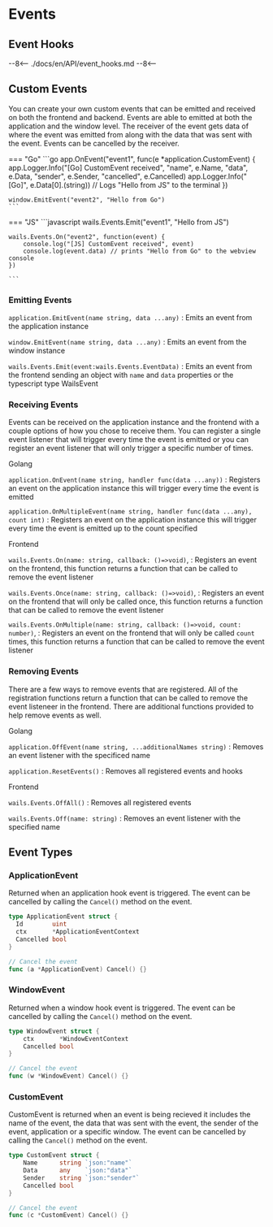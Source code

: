 # Events

## Event Hooks

--8<--
./docs/en/API/event_hooks.md
--8<--

## Custom Events
You can create your own custom events that can be emitted and received on both the frontend and backend. 
Events are able to emitted at both the application and the window level. The receiver of the event gets data of where the
event was emitted from along with the data that was sent with the event. Events can be cancelled by the receiver.

=== "Go"
    ```go
    app.OnEvent("event1", func(e *application.CustomEvent) {
        app.Logger.Info("[Go] CustomEvent received", "name", e.Name, "data", e.Data, "sender", e.Sender, "cancelled", e.Cancelled)
        app.Logger.Info("[Go]", e.Data[0].(string)) // Logs "Hello from JS" to the terminal
    })

    window.EmitEvent("event2", "Hello from Go")
    ```
=== "JS"
    ```javascript
    wails.Events.Emit("event1", "Hello from JS")

    wails.Events.On("event2", function(event) {
        console.log("[JS] CustomEvent received", event)
        console.log(event.data) // prints "Hello from Go" to the webview console
    })

    ```

### Emitting Events

`application.EmitEvent(name string, data ...any)`
:   Emits an event from the application instance

`window.EmitEvent(name string, data ...any)`
:   Emits an event from the window instance

`wails.Events.Emit(event:wails.Events.EventData)`
:   Emits an event from the frontend sending an object with `name` and `data` properties or the typescript type WailsEvent 

### Receiving Events
Events can be received on the application instance and the frontend with a couple options of how 
you chose to receive them. You can register a single event listener that will trigger every time the event is emitted 
or you can register an event listener that will only trigger a specific number of times. 

Golang

`application.OnEvent(name string, handler func(data ...any))`
:   Registers an event on the application instance this will trigger every time the event is emitted

`application.OnMultipleEvent(name string, handler func(data ...any), count int)`
:   Registers an event on the application instance this will trigger every time the event is emitted up to the count specified 

Frontend

`wails.Events.On(name: string, callback: ()=>void)`, 
:   Registers an event on the frontend, this function returns a function that can be called to remove the event listener

`wails.Events.Once(name: string, callback: ()=>void)`, 
:   Registers an event on the frontend that will only be called once, this function returns a function that can be called to remove the event listener

`wails.Events.OnMultiple(name: string, callback: ()=>void, count: number)`, 
:   Registers an event on the frontend that will only be called `count` times, this function returns a function that can be called to remove the event listener

### Removing Events
There are a few ways to remove events that are registered. All of the registration functions return a function that can be called to remove the event listeneer
in the frontend. There are additional functions provided to help remove events as well.

Golang

`application.OffEvent(name string, ...additionalNames string)`
:   Removes an event listener with the specificed name

`application.ResetEvents()`
:   Removes all registered events and hooks

Frontend

`wails.Events.OffAll()`
:   Removes all registered events

`wails.Events.Off(name: string)`
:   Removes an event listener with the specified name


## Event Types

### ApplicationEvent
Returned when an application hook event is triggered. The event can be cancelled by calling the `Cancel()` method on the event.
```go
type ApplicationEvent struct {
  Id        uint
  ctx       *ApplicationEventContext
  Cancelled bool
}

// Cancel the event
func (a *ApplicationEvent) Cancel() {}
```

### WindowEvent
Returned when a window hook event is triggered. The event can be cancelled by calling the `Cancel()` method on the event.
```go
type WindowEvent struct {
	ctx       *WindowEventContext
	Cancelled bool
}

// Cancel the event
func (w *WindowEvent) Cancel() {}
```

### CustomEvent

CustomEvent is returned when an event is being recieved it includes the name of the event, the data that was sent with the event,
the sender of the event, application or a specific window. The event can be cancelled by calling the `Cancel()` method on the event.
```go
type CustomEvent struct {
	Name      string `json:"name"`
	Data      any    `json:"data"`
	Sender    string `json:"sender"`
	Cancelled bool
}

// Cancel the event
func (c *CustomEvent) Cancel() {}
```
